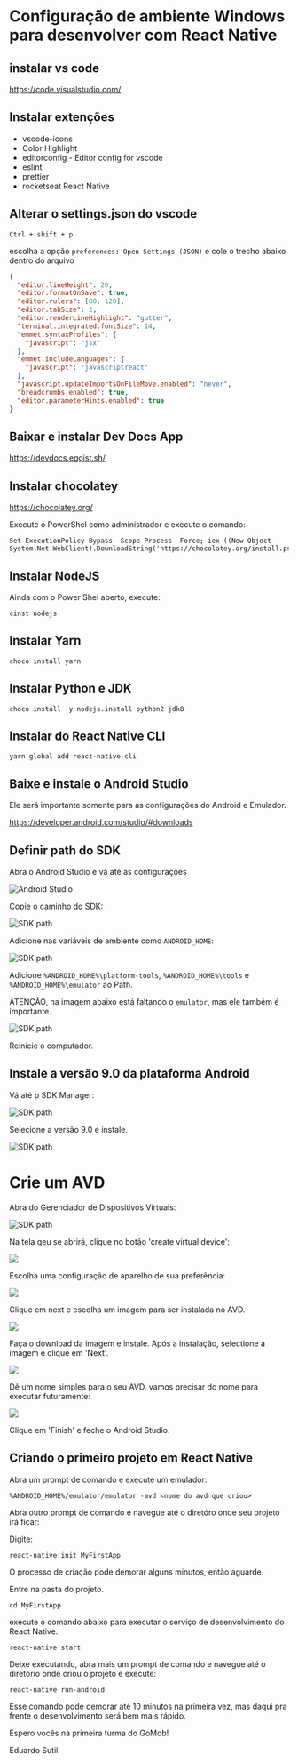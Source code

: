 # Configuração de ambiente Windows para desenvolver com React Native

## instalar vs code

https://code.visualstudio.com/

## Instalar extenções

- vscode-icons
- Color Highlight
- editorconfig - Editor config for vscode
- eslint
- prettier
- rocketseat React Native

## Alterar o settings.json do vscode

```
Ctrl + shift + p
```

escolha a opção `preferences: Open Settings (JSON)` e cole o trecho abaixo dentro do arquivo

```json
{
  "editor.lineHeight": 20,
  "editor.formatOnSave": true,
  "editor.rulers": [80, 120],
  "editor.tabSize": 2,
  "editor.renderLineHighlight": "gutter",
  "terminal.integrated.fontSize": 14,
  "emmet.syntaxProfiles": {
    "javascript": "jsx"
  },
  "emmet.includeLanguages": {
    "javascript": "javascriptreact"
  },
  "javascript.updateImportsOnFileMove.enabled": "never",
  "breadcrumbs.enabled": true,
  "editor.parameterHints.enabled": true
}
```

## Baixar e instalar Dev Docs App

https://devdocs.egoist.sh/

## Instalar chocolatey

https://chocolatey.org/

Execute o PowerShel como administrador e execute o comando:

```
Set-ExecutionPolicy Bypass -Scope Process -Force; iex ((New-Object System.Net.WebClient).DownloadString('https://chocolatey.org/install.ps1'))

```

## Instalar NodeJS

Ainda com o Power Shel aberto, execute:

```
cinst nodejs
```

## Instalar Yarn

```
choco install yarn
```

## Instalar Python e JDK

```
choco install -y nodejs.install python2 jdk8
```

## Instalar do React Native CLI

```
yarn global add react-native-cli
```

## Baixe e instale o Android Studio

Ele será importante somente para as configurações do Android e Emulador.

https://developer.android.com/studio/#downloads

## Definir path do SDK

Abra o Android Studio e vá até as configurações

![Android Studio](./android-studio-home.png)

Copie o caminho do SDK:

![SDK path](./android-studio-home-skd-copy-path.png)

Adicione nas variáveis de ambiente como `ANDROID_HOME`:

![SDK path](./Android-home.png)

Adicione `%ANDROID_HOME%\platform-tools`, `%ANDROID_HOME%\tools` e `%ANDROID_HOME%\emulator` ao Path.

ATENÇÂO, na imagem abaixo está faltando o `emulator`, mas ele também é importante.

![SDK path](./path-var.png)

Reinicie o computador.

## Instale a versão 9.0 da plataforma Android

Vá até p SDK Manager:

![SDK path](./android-studio-home-skd.png)

Selecione a versão 9.0 e instale.

![SDK path](./skd9.png)

# Crie um AVD

Abra do Gerenciador de Dispositivos Virtuais:

![SDK path](./select-avd-manager.png)

Na tela qeu se abrirá, clique no botão 'create virtual device':

![](./welcome-avd.png)

Escolha uma configuração de aparelho de sua preferência:

![](./choise-device-config.png)

Clique em next e escolha um imagem para ser instalada no AVD.

![](./select-sdk-avd.png)

Faça o download da imagem e instale.
Após a instalação, selectione a imagem e clique em 'Next'.

![](./select-image-avd.png)

Dê um nome simples para o seu AVD, vamos precisar do nome para executar futuramente:

![](./avd-name.png)

Clique em 'Finish' e feche o Android Studio.

## Criando o primeiro projeto em React Native

Abra um prompt de comando e execute um emulador:

```
%ANDROID_HOME%/emulator/emulator -avd <nome do avd que criou>
```

Abra outro prompt de comando e navegue até o diretóro onde seu projeto irá ficar:

Digite:

```
react-native init MyFirstApp
```

O processo de criação pode demorar alguns minutos, então aguarde.

Entre na pasta do projeto.

```
cd MyFirstApp
```

execute o comando abaixo para executar o serviço de desenvolvimento do React Native.

```
react-native start
```

Deixe executando, abra mais um prompt de comando e navegue até o diretório onde criou o projeto e execute:

```
react-native run-android
```

Esse comando pode demorar até 10 minutos na primeira vez, mas daqui pra frente o desenvolvimento será bem mais rápido.

Espero vocês na primeira turma do GoMob!

Eduardo Sutil
